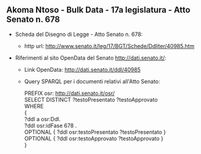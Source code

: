 ## Akoma Ntoso - Bulk Data - 17a legislatura - Atto Senato n. 678 ##

* Scheda del Disegno di Legge - Atto Senato n. 678:
	* http url: http://www.senato.it/leg/17/BGT/Schede/Ddliter/40985.htm

* Riferimenti al sito OpenData del Senato http://dati.senato.it/:
	* Link OpenData: http://dati.senato.it/ddl/40985
	* Query SPARQL per i documenti relativi all'Atto Senato:

        PREFIX osr: <http://dati.senato.it/osr/>  
		SELECT DISTINCT ?testoPresentato ?testoApprovato  
		WHERE  
		{  
		    ?ddl a osr:Ddl.  
		    ?ddl osr:idFase 678 .  
		    OPTIONAL { ?ddl osr:testoPresentato ?testoPresentato }  
		    OPTIONAL { ?ddl osr:testoApprovato ?testoApprovato }  
		}
		